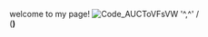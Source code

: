 welcome to my page!
![Code_AUCToVFsVW](https://github.com/user-attachments/assets/17d09be2-7046-4214-873b-c9ce292239d3)
'^,^'
 / \
(__)__

